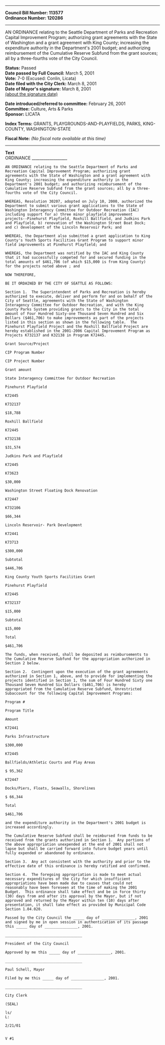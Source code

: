 * * * * *  
  
**Council Bill Number: [](#h0)[](#h2)113577**   
**Ordinance Number: 120286**  
  
* * * * *  
  
AN ORDINANCE relating to the Seattle Department of Parks and Recreation Capital Improvement Program; authorizing grant agreements with the State of Washington and a grant agreement with King County; increasing the expenditure authority in the Department's 2001 budget; and authorizing reimbursement of the Cumulative Reserve Subfund from the grant sources; all by a three-fourths vote of the City Council.  
  
**Status:** Passed   
**Date passed by Full Council:** March 5, 2001   
**Vote:** 7-0 (Excused: Conlin, Licata)   
**Date filed with the City Clerk:** March 8, 2001   
**Date of Mayor's signature:** March 8, 2001   
[(about the signature date)](/~public/approvaldate.htm)   
  
  
**Date introduced/referred to committee:** February 26, 2001   
**Committee:** Culture, Arts & Parks   
**Sponsor:** LICATA   
  
**Index Terms:** GRANTS, PLAYGROUNDS-AND-PLAYFIELDS, PARKS, KING-COUNTY, WASHINGTON-STATE  
  
**Fiscal Note:** *(No fiscal note available at this time)*  
  
* * * * *  
  
**Text**  
    ORDINANCE __________________  
  
    AN ORDINANCE relating to the Seattle Department of Parks and  
    Recreation Capital Improvement Program; authorizing grant  
    agreements with the State of Washington and a grant agreement with  
    King County; increasing the expenditure authority in the  
    Department's 2001 budget; and authorizing reimbursement of the  
    Cumulative Reserve Subfund from the grant sources; all by a three-  
    fourths vote of the City Council.  
  
    WHEREAS, Resolution 30207, adopted on July 10, 2000, authorized the  
    Department to submit various grant applications to the State of  
    Washington Interagency Committee for Outdoor Recreation (IAC)  
    including support for a) three minor playfield improvement  
    projects--Pinehurst Playfield, Roxhill Ballfield, and Judkins Park  
    and Playfield, b) renovation of the Washington Street Boat Dock;  
    and c) development of the Lincoln Reservoir Park; and  
  
    WHEREAS, the Department also submitted a grant application to King  
    County's Youth Sports Facilities Grant Program to support minor  
    field improvements at Pinehurst Playfield; and  
  
    WHEREAS, the Department was notified by the IAC and King County  
    that it had successfully competed for and secured funding in the  
    total amounts of $461,706 (of which $15,000 is from King County)  
    for the projects noted above ; and  
  
    NOW THEREFORE,  
  
    BE IT ORDAINED BY THE CITY OF SEATTLE AS FOLLOWS:  
  
    Section 1.  The Superintendent of Parks and Recreation is hereby  
    authorized to execute, deliver and perform for and on behalf of the  
    City of Seattle, agreements with the State of Washington  
    Interagency Committee for Outdoor Recreation, and with the King  
    County Parks System providing grants to the City in the total  
    amount of Four Hundred Sixty-one Thousand Seven Hundred and Six  
    Dollars ($461,706) to make improvements as part of the projects  
    listed in this section as shown in the following table.  The  
    Pinehurst Playfield Project and the Roxhill Ballfield Project are  
    hereby established in the 2001-2006 Capital Improvement Program as  
    Projects K732137 and K32138 in Program K72445.  
  
    Grant Source/Project  
  
    CIP Program Number  
  
    CIP Project Number  
  
    Grant amount  
  
    State Interagency Committee for Outdoor Recreation  
  
    Pinehurst Playfield  
  
    K72445  
  
    K732137  
  
    $18,788  
  
    Roxhill Ballfield  
  
    K72445  
  
    K732138  
  
    $31,574  
  
    Judkins Park and Playfield  
  
    K72445  
  
    K73623  
  
    $30,000  
  
    Washington Street Floating Dock Renovation  
  
    K72447  
  
    K732106  
  
    $66,344  
  
    Lincoln Reservoir- Park Development  
  
    K72441  
  
    K73713  
  
    $300,000  
  
    Subtotal  
  
    $446,706  
  
    King County Youth Sports Facilities Grant  
  
    Pinehurst Playfield  
  
    K72445  
  
    K732137  
  
    $15,000  
  
    Subtotal  
  
    $15,000  
  
    Total  
  
    $461,706  
  
    The funds, when received, shall be deposited as reimbursements to  
    the Cumulative Reserve Subfund for the appropriation authorized in  
    Section 2 below.  
  
    Section 2.  Contingent upon the execution of the grant agreements  
    authorized in Section 1, above, and to provide for implementing the  
    projects identified in Section 1, the sum of Four Hundred Sixty one  
    Thousand Seven Hundred Six Dollars ($461,706) is hereby  
    appropriated from the Cumulative Reserve Subfund, Unrestricted  
    Subaccount for the following Capital Improvement Programs:  
  
    Program #  
  
    Program Title  
  
    Amount  
  
    K72441  
  
    Parks Infrastructure  
  
    $300,000  
  
    K72445  
  
    Ballfields/Athletic Courts and Play Areas  
  
    $ 95,362  
  
    K72447  
  
    Docks/Piers, Floats, Seawalls, Shorelines  
  
    $ 66,344  
  
    Total  
  
    $461,706  
  
    and the expenditure authority in the Department's 2001 budget is  
    increased accordingly.  
  
    The Cumulative Reserve Subfund shall be reimbursed from funds to be  
    received from the grants authorized in Section 1.  Any portions of  
    the above appropriation unexpended at the end of 2001 shall not  
    lapse but shall be carried forward into future budget years until  
    fully expended or abandoned by ordinance.  
  
    Section 3.  Any act consistent with the authority and prior to the  
    effective date of this ordinance is hereby ratified and confirmed.  
  
    Section 4.  The foregoing appropriation is made to meet actual  
    necessary expenditures of the City for which insufficient  
    appropriations have been made due to causes that could not  
    reasonably have been foreseen at the time of making the 2001  
    Budget.  This ordinance shall take effect and be in force thirty  
    (30) days from and after its approval by the Mayor, but if not  
    approved and returned by the Mayor within ten (10) days after  
    presentation, it shall take effect as provided by Municipal Code  
    Section 1.04.020.  
  
    Passed by the City Council the _____ day of _______________, 2001  
    and signed by me in open session in authentication of its passage  
    this _____ day of _______________, 2001.  
  
    ___________________________________  
  
    President of the City Council  
  
    Approved by me this _____ day of _______________, 2001.  
  
    ___________________________________  
  
    Paul Schell, Mayor  
  
    Filed by me this _____ day of _______________, 2001.  
  
    ___________________________________  
  
    City Clerk  
  
    (SEAL)  
  
    ls/  
    L:  
  
    2/21/01  
  
  
    V #1  
  
